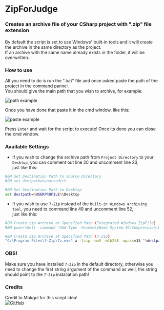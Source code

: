 # ZipForJudge

### Creates an archive file of your CSharp project with ".zip" file extension

#### 
By default the script is set to use Windows' built-in tools and it will create the archive in the same directory as the project.  
If an archive with the same name already exists in the folder, it will be overwritten.

### How to use
All you need to do is run the ".bat" file and once asked paste the path of the project in the command pannel.  
You should give the main path that you wish to archive, for example:

![path example](https://cdn.discordapp.com/attachments/659853809165533186/1082233713724760154/image.png)

Once you have done that paste it in the cmd window, like this:

![paste example](https://cdn.discordapp.com/attachments/659853809165533186/1082234104197693500/image.png)

Press `Enter` and wait for the script to execute! Once its done you can close the cmd window.

### Available Settings
- If you wish to change the archive path from `Project Directory` to your `Desktop`, you can comment out line 20 and uncomment line 23,  
just like this:
```bat
REM Set Destination Path to Source Directory
REM set destpath=%sourcedir%

REM Set Destination Path to Desktop
set destpath=%USERPROFILE%\Desktop
```
- If you wish to use `7-Zip` instead of the `built-in Windows archiving tool`, you need to commend line 49 and uncomment line 52,  
just like this:
```bat
REM Create zip Archive at Specified Path (Integrated Windows ZipFile)
REM powershell -command "Add-Type -AssemblyName System.IO.Compression.FileSystem; [System.IO.Compression.ZipFile]::CreateFromDirectory('%tempdir_copy%', '%destpath%\%archivename%.zip', [System.IO.Compression.CompressionLevel]::Optimal, $false)"

REM Create zip Archive at Specified Path (7-Zip)
"C:\Program Files\7-Zip\7z.exe" a -tzip -mx9 -mfb258 -mpass=15 "%destpath%\%archivename%.zip" "%tempdir_copy%\*.*"
```
### OBS! 
Make sure you have installed `7-Zip` in the default directory, otherwise you need to change the first string argument of the command as well, the string should point to the `7-Zip` installation path!

### Credits
Credit to Mokgul for this script idea!  
[![GitHub](https://img.shields.io/badge/-mokgul-000000?style=flat-square&logo=Github&logoColor=white)](https://github.com/mokgul) 
